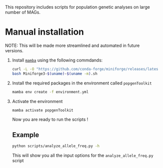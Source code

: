 This repository includes scripts for population genetic analyses on large number of MAGs.

# Manual installation
NOTE: This will be made more streamlined and automated in future versions.

1. Install [`mamba`](https://github.com/conda-forge/miniforge?tab=readme-ov-file#install) using the following commdands:

    ```bash
    curl -L -O "https://github.com/conda-forge/miniforge/releases/latest/download/Miniforge3-$(uname)-$(uname -m).sh"
    bash Miniforge3-$(uname)-$(uname -m).sh
    ```
2. Install the required packages in the environment called `popgenToolkit`

    ```bash
    mamba env create -f environment.yml
    ```

3. Activate the environment

    ```bash
    mamba activate popgenToolkit
    ```

    Now you are ready to run the scripts !

    ## Example

    ```bash
    python scripts/analyze_allele_freq.py -h
    ```
    
    This will show you all the input options for the `analyze_allele_freq.py` script
